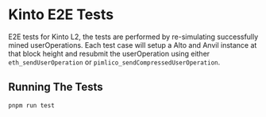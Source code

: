 # Kinto E2E Tests

E2E tests for Kinto L2, the tests are performed by re-simulating successfully mined userOperations. Each test case will setup a Alto and Anvil instance at that block height and resubmit the userOperation using either `eth_sendUserOperation` or `pimlico_sendCompressedUserOperation`.

## Running The Tests

```
pnpm run test
```
